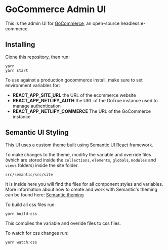 # GoCommerce Admin UI

This is the admin UI for [GoCommerce](https://github.com/netlify/gocommerce), an open-source headless e-commerce.

## Installing

Clone this repository, then run:

```
yarn
yarn start
```

To use against a production gocommerce install, make sure to set environment variables for:

* **REACT_APP_SITE_URL** the URL of the ecommerce website
* **REACT_APP_NETLIFY_AUTH** the URL of the GoTrue instance used to manage authentication
* **REACT_APP_NETLIFY_COMMERCE** The URL of the GoCommerce instance

## Semantic UI Styling
This UI uses a custom theme built using [Semantic UI React](https://react.semantic-ui.com/theming) framework.

To make changes to the theme, modifiy the variable and override files (which are stored inside the `collections`, `elements`, `globals`, `modules` and `views` folders) inside the site folder.
```
src/semantic/src/site
```
It is inside here you will find the files for all component styles and variables. 
More information about how to create and work with Semantic's theming can be found here:
[Semantic theming](https://semantic-ui.com/usage/theming.html)

To build all css files run:
```
yarn build:css
```
This compiles the variable and overide files to css files.

To watch for css changes run:
```
yarn watch:css
```
